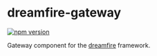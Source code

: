 # dreamfire-gateway

[![npm version](https://badge.fury.io/js/dreamfire-gateway.svg)](https://badge.fury.io/js/dreamfire-gateway)

Gateway component for the [dreamfire](https://github.com/djandries/dreamfire) framework.